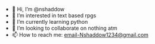 - 👋 Hi, I’m @nshaddow
- 👀 I’m interested in text based rpgs
- 🌱 I’m currently learning python
- 💞️ I’m looking to collaborate on nothing atm
- 📫 How to reach me: email-Nshaddow1234@gmail.com

<!---
nshaddow/nshaddow is a ✨ special ✨ repository because its `README.md` (this file) appears on your GitHub profile.
You can click the Preview link to take a look at your changes.
--->

